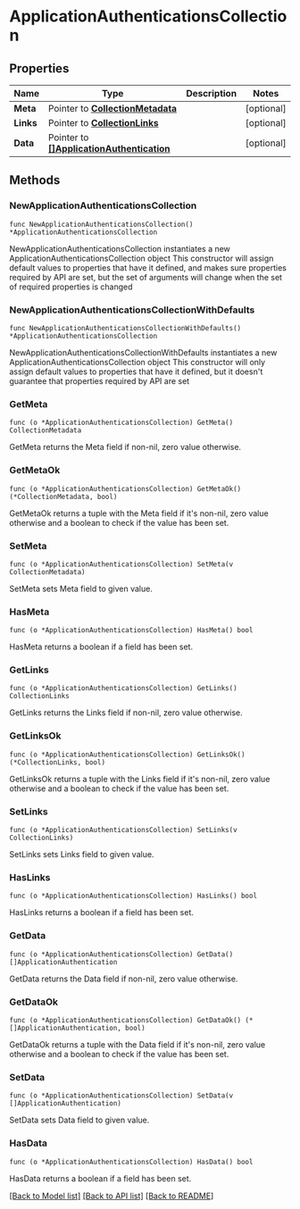 # ApplicationAuthenticationsCollection

## Properties

Name | Type | Description | Notes
------------ | ------------- | ------------- | -------------
**Meta** | Pointer to [**CollectionMetadata**](CollectionMetadata.md) |  | [optional] 
**Links** | Pointer to [**CollectionLinks**](CollectionLinks.md) |  | [optional] 
**Data** | Pointer to [**[]ApplicationAuthentication**](ApplicationAuthentication.md) |  | [optional] 

## Methods

### NewApplicationAuthenticationsCollection

`func NewApplicationAuthenticationsCollection() *ApplicationAuthenticationsCollection`

NewApplicationAuthenticationsCollection instantiates a new ApplicationAuthenticationsCollection object
This constructor will assign default values to properties that have it defined,
and makes sure properties required by API are set, but the set of arguments
will change when the set of required properties is changed

### NewApplicationAuthenticationsCollectionWithDefaults

`func NewApplicationAuthenticationsCollectionWithDefaults() *ApplicationAuthenticationsCollection`

NewApplicationAuthenticationsCollectionWithDefaults instantiates a new ApplicationAuthenticationsCollection object
This constructor will only assign default values to properties that have it defined,
but it doesn't guarantee that properties required by API are set

### GetMeta

`func (o *ApplicationAuthenticationsCollection) GetMeta() CollectionMetadata`

GetMeta returns the Meta field if non-nil, zero value otherwise.

### GetMetaOk

`func (o *ApplicationAuthenticationsCollection) GetMetaOk() (*CollectionMetadata, bool)`

GetMetaOk returns a tuple with the Meta field if it's non-nil, zero value otherwise
and a boolean to check if the value has been set.

### SetMeta

`func (o *ApplicationAuthenticationsCollection) SetMeta(v CollectionMetadata)`

SetMeta sets Meta field to given value.

### HasMeta

`func (o *ApplicationAuthenticationsCollection) HasMeta() bool`

HasMeta returns a boolean if a field has been set.

### GetLinks

`func (o *ApplicationAuthenticationsCollection) GetLinks() CollectionLinks`

GetLinks returns the Links field if non-nil, zero value otherwise.

### GetLinksOk

`func (o *ApplicationAuthenticationsCollection) GetLinksOk() (*CollectionLinks, bool)`

GetLinksOk returns a tuple with the Links field if it's non-nil, zero value otherwise
and a boolean to check if the value has been set.

### SetLinks

`func (o *ApplicationAuthenticationsCollection) SetLinks(v CollectionLinks)`

SetLinks sets Links field to given value.

### HasLinks

`func (o *ApplicationAuthenticationsCollection) HasLinks() bool`

HasLinks returns a boolean if a field has been set.

### GetData

`func (o *ApplicationAuthenticationsCollection) GetData() []ApplicationAuthentication`

GetData returns the Data field if non-nil, zero value otherwise.

### GetDataOk

`func (o *ApplicationAuthenticationsCollection) GetDataOk() (*[]ApplicationAuthentication, bool)`

GetDataOk returns a tuple with the Data field if it's non-nil, zero value otherwise
and a boolean to check if the value has been set.

### SetData

`func (o *ApplicationAuthenticationsCollection) SetData(v []ApplicationAuthentication)`

SetData sets Data field to given value.

### HasData

`func (o *ApplicationAuthenticationsCollection) HasData() bool`

HasData returns a boolean if a field has been set.


[[Back to Model list]](../README.md#documentation-for-models) [[Back to API list]](../README.md#documentation-for-api-endpoints) [[Back to README]](../README.md)


